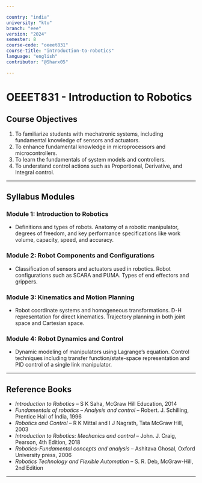 ```yaml
---

country: "india"
university: "ktu"
branch: "eee"
version: "2024"
semester: 8
course-code: "oeeet831"
course-title: "introduction-to-robotics"
language: "english"
contributor: "@Sharx05"

---
```


# OEEET831 - Introduction to Robotics

## Course Objectives

1.  To familiarize students with mechatronic systems, including fundamental knowledge of sensors and actuators.
2.  To enhance fundamental knowledge in microprocessors and microcontrollers.
3.  To learn the fundamentals of system models and controllers.
4.  To understand control actions such as Proportional, Derivative, and Integral control.

---

## Syllabus Modules

### Module 1: Introduction to Robotics

-   Definitions and types of robots. Anatomy of a robotic manipulator, degrees of freedom, and key performance specifications like work volume, capacity, speed, and accuracy.

### Module 2: Robot Components and Configurations

-   Classification of sensors and actuators used in robotics. Robot configurations such as SCARA and PUMA. Types of end effectors and grippers.

### Module 3: Kinematics and Motion Planning

-   Robot coordinate systems and homogeneous transformations. D-H representation for direct kinematics. Trajectory planning in both joint space and Cartesian space.

### Module 4: Robot Dynamics and Control

-   Dynamic modeling of manipulators using Lagrange’s equation. Control techniques including transfer function/state-space representation and PID control of a single link manipulator.

---

## Reference Books

-   *Introduction to Robotics* – S K Saha, McGraw Hill Education, 2014
-   *Fundamentals of robotics – Analysis and control* – Robert. J. Schilling, Prentice Hall of India, 1996
-   *Robotics and Control* – R K Mittal and I J Nagrath, Tata McGraw Hill, 2003
-   *Introduction to Robotics: Mechanics and control* – John. J. Craig, Pearson, 4th Edition, 2018
-   *Robotics-Fundamental concepts and analysis* – Ashitava Ghosal, Oxford University press, 2006
-   *Robotics Technology and Flexible Automation* – S. R. Deb, McGraw-Hill, 2nd Edition

---
